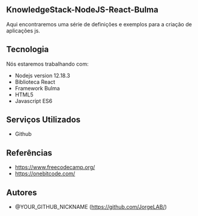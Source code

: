 ## KnowledgeStack-NodeJS-React-Bulma

Aqui encontraremos uma série de definições e exemplos para a criação de aplicações js. 

## Tecnologia

Nós estaremos trabalhando com:

* Nodejs version  12.18.3
* Biblioteca React  
* Framework Bulma
* HTML5
* Javascript ES6


## Serviços Utilizados

* Github


## Referências

  - https://www.freecodecamp.org/
  - https://onebitcode.com/


## Autores

* @YOUR_GITHUB_NICKNAME (https://github.com/JorgeLAB/)

